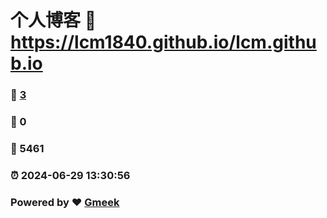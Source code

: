 # 个人博客 :link: https://lcm1840.github.io/lcm.github.io 
### :page_facing_up: [3](https://lcm1840.github.io/lcm.github.io/tag.html) 
### :speech_balloon: 0 
### :hibiscus: 5461 
### :alarm_clock: 2024-06-29 13:30:56 
### Powered by :heart: [Gmeek](https://github.com/Meekdai/Gmeek)

